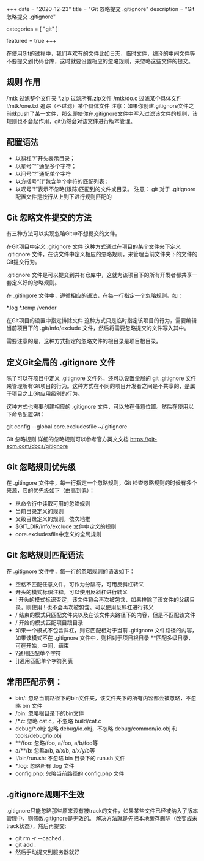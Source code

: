 +++
date = "2020-12-23"
title = "Git 忽略提交 .gitignore"
description = "Git 忽略提交 .gitignore"

categories = [
    "git"
]

featured = true
+++


在使用Git的过程中，我们喜欢有的文件比如日志，临时文件，编译的中间文件等不要提交到代码仓库，这时就要设置相应的忽略规则，来忽略这些文件的提交。

## 规则 作用
/mtk 过滤整个文件夹
*.zip 过滤所有.zip文件
/mtk/do.c 过滤某个具体文件
!/mtk/one.txt 追踪（不过滤）某个具体文件
注意：如果你创建.gitignore文件之前就push了某一文件，那么即使你在.gitignore文件中写入过滤该文件的规则，该规则也不会起作用，git仍然会对该文件进行版本管理。

## 配置语法
* 以斜杠“/”开头表示目录；
* 以星号“*”通配多个字符；
* 以问号“?”通配单个字符
* 以方括号“[]”包含单个字符的匹配列表；
* 以叹号“!”表示不忽略(跟踪)匹配到的文件或目录。
注意： git 对于 .gitignore配置文件是按行从上到下进行规则匹配的

## Git 忽略文件提交的方法
有三种方法可以实现忽略Git中不想提交的文件。

在Git项目中定义 .gitignore 文件
这种方式通过在项目的某个文件夹下定义 .gitignore 文件，在该文件中定义相应的忽略规则，来管理当前文件夹下的文件的Git提交行为。

.gitignore 文件是可以提交到共有仓库中，这就为该项目下的所有开发者都共享一套定义好的忽略规则。

在 .gitingore 文件中，遵循相应的语法，在每一行指定一个忽略规则。如：

*.log
*.temp
/vendor

在Git项目的设置中指定排除文件
这种方式只是临时指定该项目的行为，需要编辑当前项目下的 .git/info/exclude 文件，然后将需要忽略提交的文件写入其中。

需要注意的是，这种方式指定的忽略文件的根目录是项目根目录。

## 定义Git全局的 .gitignore 文件
除了可以在项目中定义 .gitignore 文件外，还可以设置全局的 git .gitignore 文件来管理所有Git项目的行为。这种方式在不同的项目开发者之间是不共享的，是属于项目之上Git应用级别的行为。

这种方式也需要创建相应的 .gitignore 文件，可以放在任意位置。然后在使用以下命令配置Git：

git config --global core.excludesfile ~/.gitignore

Git 忽略规则
详细的忽略规则可以参考官方英文文档 https://git-scm.com/docs/gitignore

## Git 忽略规则优先级
在 .gitingore 文件中，每一行指定一个忽略规则，Git 检查忽略规则的时候有多个来源，它的优先级如下（由高到低）：

* 从命令行中读取可用的忽略规则
* 当前目录定义的规则
* 父级目录定义的规则，依次地推
* $GIT_DIR/info/exclude 文件中定义的规则
* core.excludesfile中定义的全局规则
## Git 忽略规则匹配语法
在 .gitignore 文件中，每一行的忽略规则的语法如下：
* 空格不匹配任意文件，可作为分隔符，可用反斜杠转义
* 开头的模式标识注释，可以使用反斜杠进行转义
* ! 开头的模式标识否定，该文件将会再次被包含，如果排除了该文件的父级目录，则使用 ! 也不会再次被包含。可以使用反斜杠进行转义
* / 结束的模式只匹配文件夹以及在该文件夹路径下的内容，但是不匹配该文件
* / 开始的模式匹配项目跟目录
* 如果一个模式不包含斜杠，则它匹配相对于当前 .gitignore 文件路径的内容，如果该模式不在 .gitignore 文件中，则相对于项目根目录
**匹配多级目录，可在开始，中间，结束
* ?通用匹配单个字符
* []通用匹配单个字符列表
## 常用匹配示例：
* bin/: 忽略当前路径下的bin文件夹，该文件夹下的所有内容都会被忽略，不忽略 bin 文件
* /bin: 忽略根目录下的bin文件
* /*.c: 忽略 cat.c，不忽略 build/cat.c
* debug/*.obj: 忽略 debug/io.obj，不忽略 debug/common/io.obj 和 tools/debug/io.obj
* **/foo: 忽略/foo, a/foo, a/b/foo等
* a/**/b: 忽略a/b, a/x/b, a/x/y/b等
* !/bin/run.sh: 不忽略 bin 目录下的 run.sh 文件
* *.log: 忽略所有 .log 文件
* config.php: 忽略当前路径的 config.php 文件
## .gitignore规则不生效
.gitignore只能忽略那些原来没有被track的文件，如果某些文件已经被纳入了版本管理中，则修改.gitignore是无效的。
解决方法就是先把本地缓存删除（改变成未track状态），然后再提交:

* git rm -r --cached .
* git add .
* 然后手动提交到服务器就好
